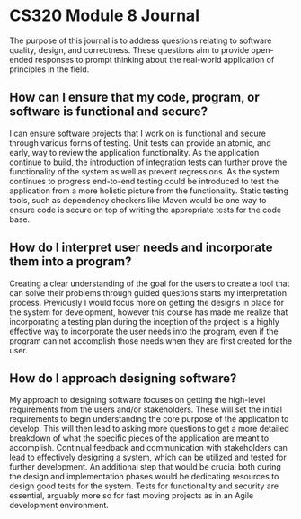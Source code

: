 # CS320 Module 8 Journal

The purpose of this journal is to address questions relating to software quality, design, and correctness. These questions aim to provide open-ended responses to prompt thinking about the real-world application of principles in the field.

## How can I ensure that my code, program, or software is functional and secure?

I can ensure software projects that I work on is functional and secure through various forms of testing. Unit tests can provide an atomic, and early, way to review the application functionality. As the application continue to build, the introduction of integration tests can further prove the functionality of the system as well as prevent regressions. As the system continues to progress end-to-end testing could be introduced to test the application from a more holistic picture from the functionality. Static testing tools, such as dependency checkers like Maven would be one way to ensure code is secure on top of writing the appropriate tests for the code base.

## How do I interpret user needs and incorporate them into a program?

Creating a clear understanding of the goal for the users to create a tool that can solve their problems through guided questions starts my interpretation process. Previously I would focus more on getting the designs in place for the system for development, however this course has made me realize that incorporating a testing plan during the inception of the project is a highly effective way to incorporate the user needs into the program, even if the program can not accomplish those needs when they are first created for the user.

## How do I approach designing software?

My approach to designing software focuses on getting the high-level requirements from the users and/or stakeholders. These will set the initial requirements to begin understanding the core purpose of the application to develop. This will then lead to asking more questions to get a more detailed breakdown of what the specific pieces of the application are meant to accomplish. Continual feedback and communication with stakeholders can lead to effectively designing a system, which can be utilized and tested for further development. An additional step that would be crucial both during the design and implementation phases would be dedicating resources to design good tests for the system. Tests for functionality and security are essential, arguably more so for fast moving projects as in an Agile development environment.
